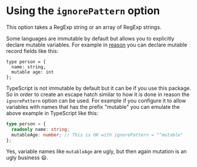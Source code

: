 # Using the `ignorePattern` option

This option takes a RegExp string or an array of RegExp strings.

Some languages are immutable by default but allows you to explicitly declare mutable variables.
For example in [reason](https://facebook.github.io/reason/) you can declare mutable record fields like this:

```reason
type person = {
  name: string,
  mutable age: int
};
```

TypeScript is not immutable by default but it can be if you use this package.
So in order to create an escape hatch similar to how it is done in reason the `ignorePattern` option can be used.
For example if you configure it to allow variables with names that has the prefix "mutable" you can emulate the above example in TypeScript like this:

```ts
type person = {
  readonly name: string;
  mutableAge: number; // This is OK with ignorePattern = "^mutable"
};
```

Yes, variable names like `mutableAge` are ugly, but then again mutation is an ugly business 😃.
